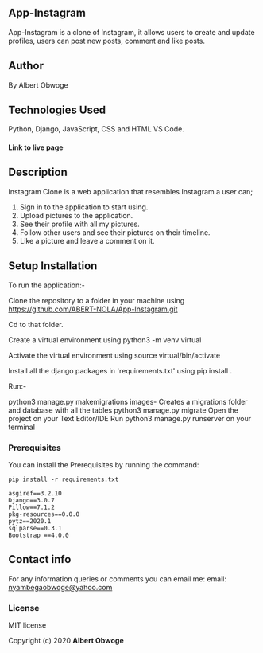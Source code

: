 ## App-Instagram 
App-Instagram is a clone of Instagram, it allows users to create and update profiles, users can post new posts, comment and like posts.

## Author
By Albert Obwoge

## Technologies Used
Python, Django, JavaScript, CSS and HTML
VS Code.

#### Link to live page

## Description
Instagram Clone  is a web application that resembles Instagram a user can;
   1. Sign in to the application to start using.
   2. Upload  pictures to the application.
   3. See their profile with all my pictures.
   4. Follow other users and see their pictures on their timeline.
   5. Like a picture and leave a comment on it.

## Setup Installation

To run the application:-

Clone the repository to a folder in your machine using https://github.com/ABERT-NOLA/App-Instagram.git

Cd to that folder.

Create a virtual environment using python3 -m venv virtual

Activate the virtual environment using source virtual/bin/activate

Install all the django packages in 'requirements.txt' using pip install <package-name>.

Run:-

python3 manage.py makemigrations images- Creates a migrations folder and database with all the tables
python3 manage.py migrate
Open the project on your Text Editor/IDE
Run python3 manage.py runserver on your terminal

### Prerequisites

You can install the Prerequisites by running the command: 

```
pip install -r requirements.txt
```

```
asgiref==3.2.10
Django==3.0.7
Pillow==7.1.2
pkg-resources==0.0.0
pytz==2020.1
sqlparse==0.3.1
Bootstrap ==4.0.0
```
## Contact info
For any information queries or comments you can email me:
 email: nyambegaobwoge@yahoo.com

### License

MIT license

Copyright (c) 2020 
**Albert Obwoge**
